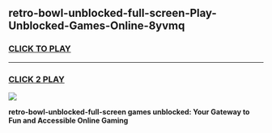 
## retro-bowl-unblocked-full-screen-Play-Unblocked-Games-Online-8yvmq
<h3>
<a href="https://premium76.site?title=retro-bowl-unblocked-full-screen&ref=25A">CLICK TO PLAY</a></h3>
<hr>

<h3>
<a href="https://premium76.site?title=retro-bowl-unblocked-full-screen&ref=25A">CLICK 2 PLAY</a>
  
</h3>

<a href="https://premium76.site?title=retro-bowl-unblocked-full-screen&ref=25A"><img src="https://clearcache.store/games.png"></a>


**retro-bowl-unblocked-full-screen games unblocked: Your Gateway to Fun and Accessible Online Gaming**
